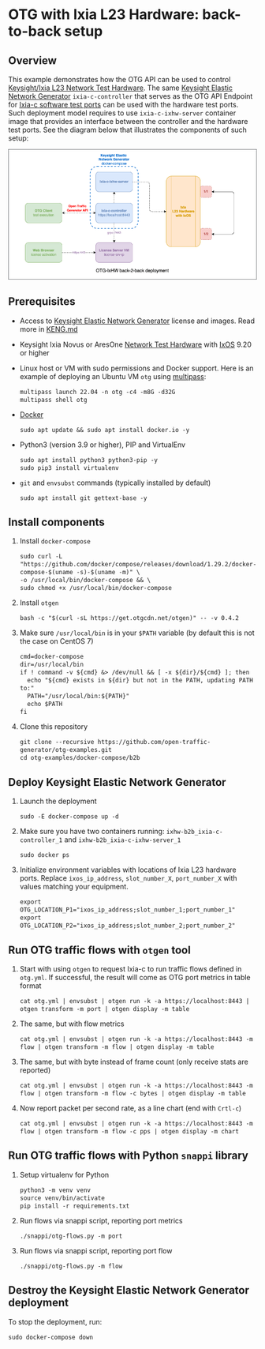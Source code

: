 # OTG with Ixia L23 Hardware: back-to-back setup

## Overview
This example demonstrates how the OTG API can be used to control [Keysight/Ixia L23 Network Test Hardware](https://www.keysight.com/us/en/products/network-test/network-test-hardware.html). The same [Keysight Elastic Network Generator](https://www.keysight.com/us/en/products/network-test/protocol-load-test/keysight-elastic-network-generator.html) `ixia-c-controller` that serves as the OTG API Endpoint for [Ixia-c software test ports](https://github.com/open-traffic-generator/otg-examples/tree/main/docker-compose/cpdp-b2b) can be used with the hardware test ports. Such deployment model requires to use `ixia-c-ixhw-server` container image that provides an interface between the controller and the hardware test ports. See the diagram below that illustrates the components of such setup:

![Diagram](./diagram.png)

## Prerequisites

* Access to [Keysight Elastic Network Generator](https://www.keysight.com/us/en/products/network-test/protocol-load-test/keysight-elastic-network-generator.html) license and images. Read more in [KENG.md](../../KENG.md)

* Keysight Ixia Novus or AresOne [Network Test Hardware](https://www.keysight.com/us/en/products/network-test/network-test-hardware.html) with [IxOS](https://support.ixiacom.com/ixos-software-downloads-documentation) 9.20 or higher

* Linux host or VM with sudo permissions and Docker support. Here is an example of deploying an Ubuntu VM `otg` using [multipass](https://multipass.run/):

    ```Shell
    multipass launch 22.04 -n otg -c4 -m8G -d32G
    multipass shell otg
    ```

* [Docker](https://docs.docker.com/engine/install/)

    ```Shell
    sudo apt update && sudo apt install docker.io -y
    ```

* Python3 (version 3.9 or higher), PIP and VirtualEnv

    ```Shell
    sudo apt install python3 python3-pip -y
    sudo pip3 install virtualenv
    ```

* `git` and `envsubst` commands (typically installed by default)

    ```Shell
    sudo apt install git gettext-base -y
    ```

## Install components

1. Install `docker-compose`

    ```Shell
    sudo curl -L "https://github.com/docker/compose/releases/download/1.29.2/docker-compose-$(uname -s)-$(uname -m)" \
    -o /usr/local/bin/docker-compose && \
    sudo chmod +x /usr/local/bin/docker-compose
    ```

2. Install `otgen`

    ```Shell
    bash -c "$(curl -sL https://get.otgcdn.net/otgen)" -- -v 0.4.2
    ```

3. Make sure `/usr/local/bin` is in your `$PATH` variable (by default this is not the case on CentOS 7)

    ```Shell
    cmd=docker-compose
    dir=/usr/local/bin
    if ! command -v ${cmd} &> /dev/null && [ -x ${dir}/${cmd} ]; then
      echo "${cmd} exists in ${dir} but not in the PATH, updating PATH to:"
      PATH="/usr/local/bin:${PATH}"
      echo $PATH
    fi
    ```

4. Clone this repository

    ```Shell
    git clone --recursive https://github.com/open-traffic-generator/otg-examples.git
    cd otg-examples/docker-compose/b2b
    ```

## Deploy Keysight Elastic Network Generator

1. Launch the deployment

    ```Shell
    sudo -E docker-compose up -d
    ```

2. Make sure you have two containers running: `ixhw-b2b_ixia-c-controller_1` and `ixhw-b2b_ixia-c-ixhw-server_1`

    ```Shell
    sudo docker ps
    ```

3. Initialize environment variables with locations of Ixia L23 hardware ports. Replace `ixos_ip_address`, `slot_number_X`, `port_number_X` with values matching your equipment.

    ```Shell
    export OTG_LOCATION_P1="ixos_ip_address;slot_number_1;port_number_1"
    export OTG_LOCATION_P2="ixos_ip_address;slot_number_2;port_number_2"
    ```


## Run OTG traffic flows with `otgen` tool

1. Start with using `otgen` to request Ixia-c to run traffic flows defined in `otg.yml`. If successful, the result will come as OTG port metrics in table format

    ```Shell
    cat otg.yml | envsubst | otgen run -k -a https://localhost:8443 | otgen transform -m port | otgen display -m table
    ```

2. The same, but with flow metrics

    ```Shell
    cat otg.yml | envsubst | otgen run -k -a https://localhost:8443 -m flow | otgen transform -m flow | otgen display -m table
    ```

3. The same, but with byte instead of frame count (only receive stats are reported)

    ```Shell
    cat otg.yml | envsubst | otgen run -k -a https://localhost:8443 -m flow | otgen transform -m flow -c bytes | otgen display -m table
    ```

4. Now report packet per second rate, as a line chart (end with `Crtl-c`)

    ```Shell
    cat otg.yml | envsubst | otgen run -k -a https://localhost:8443 -m flow | otgen transform -m flow -c pps | otgen display -m chart
    ```

## Run OTG traffic flows with Python `snappi` library

1. Setup virtualenv for Python

    ```Shell
    python3 -m venv venv
    source venv/bin/activate
    pip install -r requirements.txt
    ```

2. Run flows via snappi script, reporting port metrics

    ```Shell
    ./snappi/otg-flows.py -m port
    ```

3. Run flows via snappi script, reporting port flow

    ```Shell
    ./snappi/otg-flows.py -m flow
    ```

## Destroy the Keysight Elastic Network Generator deployment

To stop the deployment, run:

```Shell
sudo docker-compose down
```
